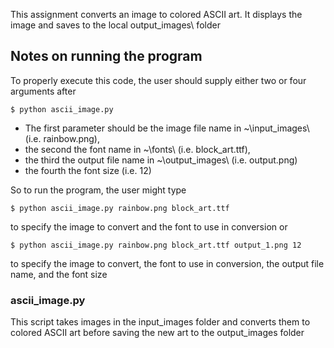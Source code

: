 This assignment converts an image to colored ASCII art. It displays the image and saves to the local output_images\ folder

## Notes on running the program
To properly execute this code, the user should supply either two or four arguments after 

    $ python ascii_image.py

- The first parameter should be the image file name in ~\input_images\ (i.e. rainbow.png), 
- the second the font name in ~\fonts\ (i.e. block_art.ttf),
- the third the output file name in ~\output_images\ (i.e. output.png)
- the fourth the font size (i.e. 12)

So to run the program, the user might type

    $ python ascii_image.py rainbow.png block_art.ttf


to specify the image to convert and the font to use in conversion
or

    $ python ascii_image.py rainbow.png block_art.ttf output_1.png 12 
to specify the image to convert, the font to use in conversion, the output file name, and the font size

### ascii_image.py
This script takes images in the input_images folder and converts them to colored ASCII art before saving the new art to the output_images folder
